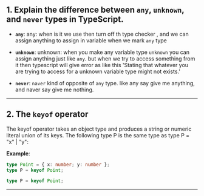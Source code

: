 ## 1. Explain the difference between `any`, `unknown`, and `never` types in TypeScript.

- **`any`**:
  any: when is it we use then turn off th type checker , and we can assign anything to assign in variable when we mark `any` type

- **`unknown`**:
  unknown: when you make any variable type `unknown` you can assign anything just like `any`. but when we try to access something from it then typescript will give error as like this 'Stating that whatever you are trying to access for a unknown variable type might not exists.'

- **`never`**:
  `naver` kind of opposite of `any` type. like any say give me anything, and naver say give me nothing.

---

## 2. The `keyof` operator

The keyof operator takes an object type and produces a string or numeric literal union of its keys. The following type P is the same type as type P = "x" | "y":

**Example**:

```ts
type Point = { x: number; y: number };
type P = keyof Point;

type P = keyof Point;
```

---
